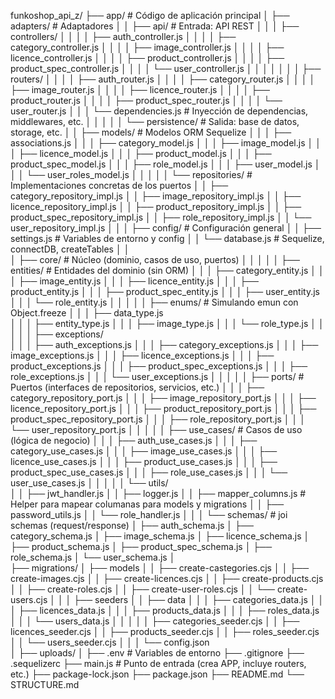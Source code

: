 funkoshop_api_z/
├── app/                                # Código de aplicación principal
│   ├── adapters/                       # Adaptadores
│   │   ├── api/                        # Entrada: API REST
│   │   │   ├── controllers/
│   │   │   │   ├── auth_controller.js
│   │   │   │   ├── category_controller.js
│   │   │   │   ├── image_controller.js
│   │   │   │   ├── licence_controller.js
│   │   │   │   ├── product_controller.js
│   │   │   │   ├── product_spec_controller.js
│   │   │   │   └── user_controller.js
│   │   │   │
│   │   │   ├── routers/
│   │   │   │   ├── auth_router.js
│   │   │   │   ├── category_router.js
│   │   │   │   ├── image_router.js
│   │   │   │   ├── licence_router.js
│   │   │   │   ├── product_router.js
│   │   │   │   ├── product_spec_router.js
│   │   │   │   └── user_router.js
│   │   │   └── dependencies.js         # Inyección de dependencias, middlewares, etc.
│   │   │
│   │   └── persistence/                # Salida: base de datos, storage, etc.
│   │       ├── models/                 # Modelos ORM Sequelize
│   │       │   ├── associations.js
│   │       │   ├── category_model.js
│   │       │   ├── image_model.js
│   │       │   ├── licence_model.js
│   │       │   ├── product_model.js
│   │       │   ├── product_spec_model.js
│   │       │   ├── role_model.js
│   │       │   ├── user_model.js
│   │       │   └── user_roles_model.js
│   │       │
│   │       └── repositories/           # Implementaciones concretas de los puertos
│   │           ├── category_repository_impl.js
│   │           ├── image_repository_impl.js
│   │           ├── licence_repository_impl.js
│   │           ├── product_repository_impl.js
│   │           ├── product_spec_repository_impl.js
│   │           ├── role_repository_impl.js
│   │           └── user_repository_impl.js
│   │ 
│   ├── config/                         # Configuración general
│   │   ├── settings.js                 # Variables de entorno y config
│   │   └── database.js                 # Sequelize, connectDB, createTables
│   │  
│   ├── core/                           # Núcleo (dominio, casos de uso, puertos)
│   │   │
│   │   ├── entities/                   # Entidades del dominio (sin ORM)
│   │   │   ├── category_entity.js
│   │   │   ├── image_entity.js
│   │   │   ├── licence_entity.js
│   │   │   ├── product_entity.js
│   │   │   ├── product_spec_entity.js
│   │   │   ├── user_entity.js
│   │   │   └── role_entity.js
│   │   │
│   │   ├── enums/                      # Simulando emun con Object.freeze
│   │   │   ├── data_type.js                      
│   │   │   ├── entity_type.js
│   │   │   ├── image_type.js
│   │   │   └── role_type.js
│   │   │
│   │   ├── exceptions/                      
│   │   │   ├── auth_exceptions.js
│   │   │   ├── category_exceptions.js
│   │   │   ├── image_exceptions.js
│   │   │   ├── licence_exceptions.js
│   │   │   ├── product_exceptions.js
│   │   │   ├── product_spec_exceptions.js
│   │   │   ├── role_exceptions.js
│   │   │   └── user_exceptions.js
│   │   │
│   │   ├── ports/                      # Puertos (interfaces de repositorios, servicios, etc.)
│   │   │   ├── category_repository_port.js
│   │   │   ├── image_repository_port.js
│   │   │   ├── licence_repository_port.js
│   │   │   ├── product_repository_port.js
│   │   │   ├── product_spec_repository_port.js
│   │   │   ├── role_repository_port.js
│   │   │   └── user_repository_port.js
│   │   │
│   │   ├── use_cases/                  # Casos de uso (lógica de negocio)
│   │   │   ├── auth_use_cases.js
│   │   │   ├── category_use_cases.js
│   │   │   ├── image_use_cases.js
│   │   │   ├── licence_use_cases.js
│   │   │   ├── product_use_cases.js
│   │   │   ├── product_spec_use_cases.js
│   │   │   ├── role_use_cases.js
│   │   │   └── user_use_cases.js
│   │   │
│   │   └── utils/                  
│   │       ├── jwt_handler.js
│   │       ├── logger.js
│   │       ├── mapper_columns.js       # Helper para mapear columanas para models y migrations
│   │       ├── password_utils.js
│   │       └── role_handler.js
│   │
│   └── schemas/                        # joi schemas (request/response)
│       ├── auth_schema.js
│       ├── category_schema.js
│       ├── image_schema.js
│       ├── licence_schema.js
│       ├── product_schema.js
│       ├── product_spec_schema.js
│       ├── role_schema.js
│       └── user_schema.js
│   
├── migrations/ 
│   ├── models
│   │   ├── create-castegories.cjs
│   │   ├── create-images.cjs
│   │   ├── create-licences.cjs
│   │   ├── create-products.cjs
│   │   ├── create-roles.cjs
│   │   ├── create-user-roles.cjs
│   │   └── create-users.cjs 
│   │ 
│   ├── seeders
│   │   ├── data
│   │   │   ├── categories_data.js
│   │   │   ├── licences_data.js
│   │   │   ├── products_data.js
│   │   │   ├── roles_data.js
│   │   │   └── users_data.js
│   │   │
│   │   ├── categories_seeder.cjs
│   │   ├── licences_seeder.cjs
│   │   ├── products_seeder.cjs
│   │   ├── roles_seeder.cjs
│   │   └── users_seeder.cjs
│   │ 
│   └── config.json      
│
├── uploads/ 
│
├── .env                                # Variables de entorno
├── .gitignore
├── .sequelizerc
├── main.js                             # Punto de entrada (crea APP, incluye routers, etc.)
├── package-lock.json
├── package.json
├── README.md
└── STRUCTURE.md